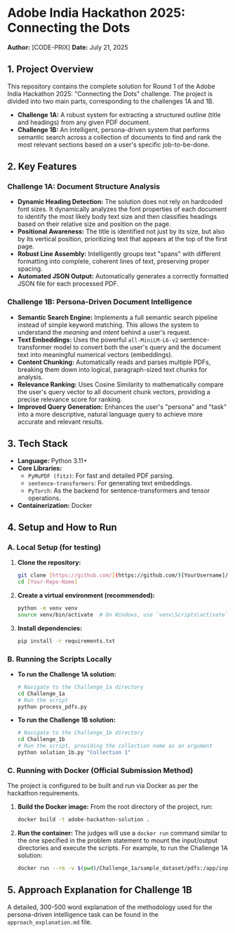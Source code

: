 # Adobe India Hackathon 2025: Connecting the Dots

**Author:** [CODE-PRIX]
**Date:** July 21, 2025

## 1. Project Overview

This repository contains the complete solution for Round 1 of the Adobe India Hackathon 2025: "Connecting the Dots" challenge. The project is divided into two main parts, corresponding to the challenges 1A and 1B.

* **Challenge 1A:** A robust system for extracting a structured outline (title and headings) from any given PDF document.
* **Challenge 1B:** An intelligent, persona-driven system that performs semantic search across a collection of documents to find and rank the most relevant sections based on a user's specific job-to-be-done.

## 2. Key Features

### Challenge 1A: Document Structure Analysis

* **Dynamic Heading Detection:** The solution does not rely on hardcoded font sizes. It dynamically analyzes the font properties of each document to identify the most likely body text size and then classifies headings based on their relative size and position on the page.
* **Positional Awareness:** The title is identified not just by its size, but also by its vertical position, prioritizing text that appears at the top of the first page.
* **Robust Line Assembly:** Intelligently groups text "spans" with different formatting into complete, coherent lines of text, preserving proper spacing.
* **Automated JSON Output:** Automatically generates a correctly formatted JSON file for each processed PDF.

### Challenge 1B: Persona-Driven Document Intelligence

* **Semantic Search Engine:** Implements a full semantic search pipeline instead of simple keyword matching. This allows the system to understand the *meaning* and *intent* behind a user's request.
* **Text Embeddings:** Uses the powerful `all-MiniLM-L6-v2` sentence-transformer model to convert both the user's query and the document text into meaningful numerical vectors (embeddings).
* **Content Chunking:** Automatically reads and parses multiple PDFs, breaking them down into logical, paragraph-sized text chunks for analysis.
* **Relevance Ranking:** Uses Cosine Similarity to mathematically compare the user's query vector to all document chunk vectors, providing a precise relevance score for ranking.
* **Improved Query Generation:** Enhances the user's "persona" and "task" into a more descriptive, natural language query to achieve more accurate and relevant results.

## 3. Tech Stack

* **Language:** Python 3.11+
* **Core Libraries:**
    * `PyMuPDF (fitz)`: For fast and detailed PDF parsing.
    * `sentence-transformers`: For generating text embeddings.
    * `PyTorch`: As the backend for sentence-transformers and tensor operations.
* **Containerization:** Docker

## 4. Setup and How to Run

### A. Local Setup (for testing)

1.  **Clone the repository:**
    ```bash
    git clone [https://github.com/](https://github.com/)[YourUsername]/[Your-Repo-Name].git
    cd [Your-Repo-Name]
    ```

2.  **Create a virtual environment (recommended):**
    ```bash
    python -m venv venv
    source venv/bin/activate  # On Windows, use `venv\Scripts\activate`
    ```

3.  **Install dependencies:**
    ```bash
    pip install -r requirements.txt
    ```

### B. Running the Scripts Locally

* **To run the Challenge 1A solution:**
    ```bash
    # Navigate to the Challenge_1a directory
    cd Challenge_1a
    # Run the script
    python process_pdfs.py
    ```

* **To run the Challenge 1B solution:**
    ```bash
    # Navigate to the Challenge_1b directory
    cd Challenge_1b
    # Run the script, providing the collection name as an argument
    python solution_1b.py "Collection 1"
    ```

### C. Running with Docker (Official Submission Method)

The project is configured to be built and run via Docker as per the hackathon requirements.

1.  **Build the Docker image:**
    From the root directory of the project, run:
    ```bash
    docker build -t adobe-hackathon-solution .
    ```

2.  **Run the container:**
    The judges will use a `docker run` command similar to the one specified in the problem statement to mount the input/output directories and execute the scripts. For example, to run the Challenge 1A solution:
    ```bash
    docker run --rm -v $(pwd)/Challenge_1a/sample_dataset/pdfs:/app/input -v $(pwd)/Challenge_1a/sample_dataset/outputs:/app/output adobe-hackathon-solution python Challenge_1a/process_pdfs.py
    ```

## 5. Approach Explanation for Challenge 1B

A detailed, 300-500 word explanation of the methodology used for the persona-driven intelligence task can be found in the `approach_explanation.md` file.
